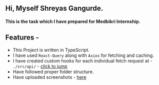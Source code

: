 ## Hi, Myself Shreyas Gangurde.

#### This is the task which I have prepared for Medbikri Internship.

## Features -

- This Project is written in TypeScript.
- I have used `React-Query` along with `Axios` for fetching and caching.
- I have created custom hooks for each individual fetch request at - `./src/api/` - [click to jump](./src/api/)
- Have followed proper folder structure.
- Have uploaded screenshots - [here](https://drive.google.com/drive/folders/1kOPpsxP7xxSL0wVJeF_0vX9TT2vjlv2L?usp=sharing)
